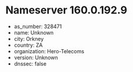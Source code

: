 # Nameserver 160.0.192.9

* as_number: 328471
* name: Unknown
* city: Orkney
* country: ZA
* organization: Hero-Telecoms
* version: Unknown
* dnssec: false
